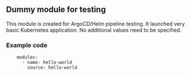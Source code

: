 ## Dummy module for testing ##
This module is created for ArgoCD/Helm pipeline testing. It launched very basic Kubernetes application.
No additional values need to be specified.

### Example code ###

```
    modules:
      - name: hello-world
        source: hello-world

```
